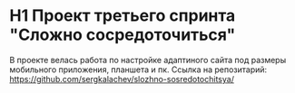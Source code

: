 # H1 Проект третьего спринта "Сложно сосредоточиться"

В проекте велась работа по настройке адаптиного сайта под размеры мобильного приложения, планшета и пк.
Ссылка на репозитарий: https://github.com/sergkalachev/slozhno-sosredotochitsya/